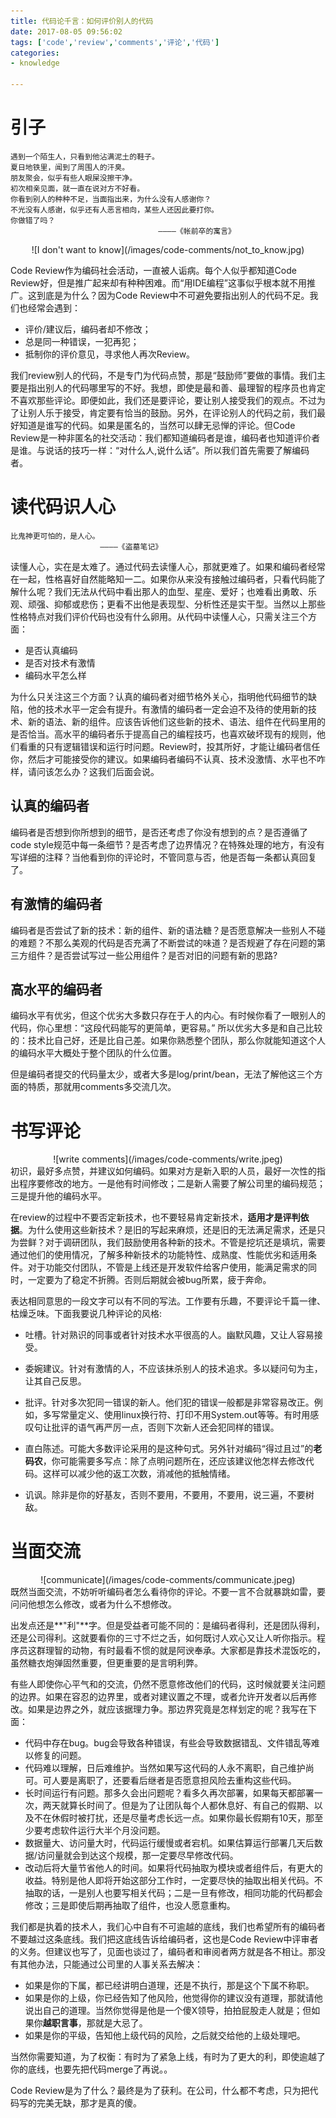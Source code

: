 ```yaml
---
title: 代码论千言：如何评价别人的代码
date: 2017-08-05 09:56:02
tags: ['code','review','comments','评论','代码']
categories:
- knowledge

---
```


# 引子

    遇到一个陌生人，只看到他沾满泥土的鞋子。
    夏日地铁里，闻到了周围人的汗臭。
    朋友聚会，似乎有些人眼屎没擦干净。
    初次相亲见面，就一直在说对方不好看。
    你看到别人的种种不足，当面指出来，为什么没有人感谢你？
    不光没有人感谢，似乎还有人恶言相向，某些人还因此要打你。
    你做错了吗？
                                     ————《帐前卒的寓言》
<div align=center>
![I don't want to know](/images/code-comments/not_to_know.jpg)                                     
</div>

Code Review作为编码社会活动，一直被人诟病。每个人似乎都知道Code Review好，但是推广起来却有种种困难。而“用IDE编程”这事似乎根本就不用推广。这到底是为什么？因为Code Review中不可避免要指出别人的代码不足。我们也经常会遇到：

* 评价/建议后，编码者却不修改；
* 总是同一种错误，一犯再犯；
* 抵制你的评价意见，寻求他人再次Review。


我们review别人的代码，不是专门为代码点赞，那是“鼓励师”要做的事情。我们主要是指出别人的代码哪里写的不好。我想，即使是最和善、最理智的程序员也肯定不喜欢那些评论。即便如此，我们还是要评论，要让别人接受我们的观点。不过为了让别人乐于接受，肯定要有恰当的鼓励。另外，在评论别人的代码之前，我们最好知道是谁写的代码。如果是匿名的，当然可以肆无忌惮的评论。但Code Review是一种非匿名的社交活动：我们都知道编码者是谁，编码者也知道评价者是谁。与说话的技巧一样：“对什么人,说什么话”。所以我们首先需要了解编码者。

# 读代码识人心

    比鬼神更可怕的，是人心。
                        ————《盗墓笔记》

读懂人心，实在是太难了。通过代码去读懂人心，那就更难了。如果和编码者经常在一起，性格喜好自然能略知一二。如果你从来没有接触过编码者，只看代码能了解什么呢？我们无法从代码中看出那人的血型、星座、爱好；也难看出勇敢、乐观、顽强、抑郁或悲伤；更看不出他是表现型、分析性还是实干型。当然以上那些性格特点对我们评价代码也没有什么卵用。从代码中读懂人心，只需关注三个方面：

* 是否认真编码
* 是否对技术有激情
* 编码水平怎么样

为什么只关注这三个方面？认真的编码者对细节格外关心，指明他代码细节的缺陷，他的技术水平一定会有提升。有激情的编码者一定会迫不及待的使用新的技术、新的语法、新的组件。应该告诉他们这些新的技术、语法、组件在代码里用的是否恰当。高水平的编码者乐于提高自己的编程技巧，也喜欢破坏现有的规则，他们看重的只有逻辑错误和运行时问题。Review时，投其所好，才能让编码者信任你，然后才可能接受你的建议。如果编码者编码不认真、技术没激情、水平也不咋样，请问该怎么办？这我们后面会说。

## 认真的编码者
编码者是否想到你所想到的细节，是否还考虑了你没有想到的点？是否遵循了code style规范中每一条细节？是否考虑了边界情况？在特殊处理的地方，有没有写详细的注释？当他看到你的评论时，不管同意与否，他是否每一条都认真回复了。


## 有激情的编码者
编码者是否尝试了新的技术：新的组件、新的语法糖？是否愿意解决一些别人不碰的难题？不那么美观的代码是否充满了不断尝试的味道？是否规避了存在问题的第三方组件？是否尝试写过一些公用组件？是否对旧的问题有新的思路?


## 高水平的编码者
编码水平有优劣，但这个优劣大多数只存在于人的内心。有时候你看了一眼别人的代码，你心里想：“这段代码能写的更简单，更容易。” 所以优劣大多是和自己比较的：技术比自己好，还是比自己差。如果你熟悉整个团队，那么你就能知道这个人的编码水平大概处于整个团队的什么位置。


但是编码者提交的代码量太少，或者大多是log/print/bean，无法了解他这三个方面的特质，那就用comments多交流几次。


# 书写评论
<div align=center>
![write comments](/images/code-comments/write.jpeg)
</div>
初识，最好多点赞，并建议如何编码。如果对方是新入职的人员，最好一次性的指出程序要修改的地方。一是他有时间修改；二是新人需要了解公司里的编码规范；三是提升他的编码水平。


在review的过程中不要否定新技术，也不要轻易肯定新技术，**适用才是评判依据**。为什么使用这些新技术？是旧的写起来麻烦，还是旧的无法满足需求，还是只为尝鲜？对于调研团队，我们鼓励使用各种新的技术。不管是挖坑还是填坑，需要通过他们的使用情况，了解多种新技术的功能特性、成熟度、性能优劣和适用条件。对于功能交付团队，不管是上线还是开发软件给客户使用，能满足需求的同时，一定要为了稳定不折腾。否则后期就会被bug所累，疲于奔命。


表达相同意思的一段文字可以有不同的写法。工作要有乐趣，不要评论千篇一律、枯燥乏味。下面我要说几种评论的风格:

* 吐槽。针对熟识的同事或者针对技术水平很高的人。幽默风趣，又让人容易接受。

* 委婉建议。针对有激情的人，不应该抹杀别人的技术追求。多以疑问句为主，让其自己反思。

* 批评。针对多次犯同一错误的新人。他们犯的错误一般都是非常容易改正。例如，多写常量定义、使用linux换行符、打印不用System.out等等。有时用感叹句让批评的语气再严厉一点，否则下次新人还会犯同样的错误。

* 直白陈述。可能大多数评论采用的是这种句式。另外针对编码“得过且过”的**老码农**，你可能需要多写点：除了点明问题所在，还应该建议他怎样去修改代码。这样可以减少他的返工次数，消减他的抵触情绪。

* 讥讽。除非是你的好基友，否则不要用，不要用，不要用，说三遍，不要树敌。

# 当面交流
<div align=center>
![communicate](/images/code-comments/communicate.jpeg)
</div>
既然当面交流，不妨听听编码者怎么看待你的评论。不要一言不合就暴跳如雷，要问问他想怎么修改，或者为什么不想修改。

出发点还是**"利"**字。但是受益者可能不同的：是编码者得利，还是团队得利，还是公司得利。这就要看你的三寸不烂之舌，如何既讨人欢心又让人听你指示。程序员这群理智的动物，有时最看不惯的就是阿谀奉承。大家都是靠技术混饭吃的，虽然糖衣炮弹固然重要，但更重要的是言明利弊。

有些人即使你心平气和的交流，仍然不愿意修改他们的代码，这时候就要关注问题的边界。如果在容忍的边界里，或者对建议置之不理，或者允许开发者以后再修改。如果是边界之外，就应该据理力争。那边界究竟是怎样划定的呢？我写在下面：

* 代码中存在bug。bug会导致各种错误，有些会导致数据错乱、文件错乱等难以修复的问题。
* 代码难以理解，日后难维护。当然如果写这代码的人永不离职，自己维护尚可。可人要是离职了，还要看后继者是否愿意担风险去重构这些代码。
* 长时间运行有问题。那多久会出问题呢？看多久再次部署，如果每天都部署一次，两天就算长时间了。但是为了让团队每个人都休息好、有自己的假期、以及不在休假时被打扰，还是尽量考虑长远一点。如果你最长假期有10天，那至少要考虑软件运行大半个月没问题。
* 数据量大、访问量大时，代码运行缓慢或者宕机。如果估算运行部署几天后数据/访问量就会到达这个规模，那一定要尽早修改代码。
* 改动后将大量节省他人的时间。如果将代码抽取为模块或者组件后，有更大的收益。特别是他人即将开始这部分工作时，一定要尽快的抽取出相关代码。不抽取的话，一是别人也要写相关代码；二是一旦有修改，相同功能的代码都会修改；三是即使后期再抽取了组件，也没人愿意重构。


我们都是执着的技术人，我们心中自有不可逾越的底线，我们也希望所有的编码者不要越过这条底线。我们把这底线告诉给编码者，这也是Code Review中评审者的义务。但建议也写了，见面也谈过了，编码者和审阅者两方就是各不相让。那没有其他办法，只能通过公司里的人事关系去解决：

* 如果是你的下属，都已经讲明白道理，还是不执行，那是这个下属不称职。
* 如果是你的上级，你已经告知了他风险，他觉得你的建议没有道理，那就请他说出自己的道理。当然你觉得是他是一个傻X领导，拍拍屁股走人就是；但如果你**越职言事**，那就是大忌了。
* 如果是你的平级，告知他上级代码的风险，之后就交给他的上级处理吧。


当然你需要知道，为了权衡：有时为了紧急上线，有时为了更大的利，即使逾越了你的底线，也要先把代码merge了再说。。


Code Review是为了什么？最终是为了获利。在公司，什么都不考虑，只为把代码写的完美无缺，那才是真的傻。


